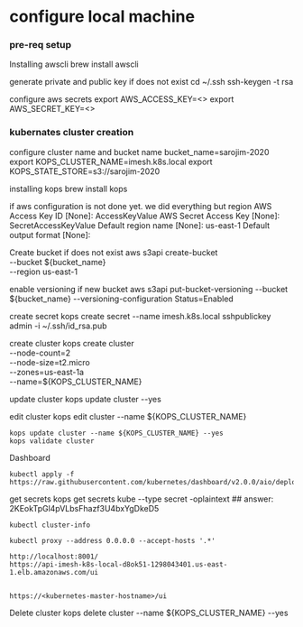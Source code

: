 # configure local machine

### pre-req setup

Installing awscli
        brew install awscli

generate private and public key if does not exist
    cd ~/.ssh
    ssh-keygen -t rsa


configure aws secrets
    export AWS_ACCESS_KEY=<>
    export AWS_SECRET_KEY=<>

### kubernates cluster creation


configure cluster name and bucket name
    bucket_name=sarojim-2020
    export KOPS_CLUSTER_NAME=imesh.k8s.local
    export KOPS_STATE_STORE=s3://sarojim-2020

installing kops
    brew install kops


if aws configuration is not done yet. we did everything but region
    AWS Access Key ID [None]: AccessKeyValue
    AWS Secret Access Key [None]: SecretAccessKeyValue
    Default region name [None]: us-east-1
    Default output format [None]:

Create bucket if does not exist
    aws s3api create-bucket \
    --bucket ${bucket_name} \
    --region us-east-1

enable versioning if new bucket
    aws s3api put-bucket-versioning --bucket ${bucket_name} --versioning-configuration Status=Enabled


create secret
    kops create secret --name imesh.k8s.local sshpublickey admin -i ~/.ssh/id_rsa.pub


create cluster
    kops create cluster \
    --node-count=2 \
    --node-size=t2.micro \
    --zones=us-east-1a \
    --name=${KOPS_CLUSTER_NAME}

update cluster
    kops update cluster --yes

edit cluster
    kops edit cluster --name ${KOPS_CLUSTER_NAME}

    kops update cluster --name ${KOPS_CLUSTER_NAME} --yes
    kops validate cluster

Dashboard

    kubectl apply -f https://raw.githubusercontent.com/kubernetes/dashboard/v2.0.0/aio/deploy/recommended.yaml

get secrets
    kops get secrets kube --type secret -oplaintext
    ## answer: 2KEokTpGl4pVLbsFhazf3U4bxYgDkeD5

    kubectl cluster-info

    kubectl proxy --address 0.0.0.0 --accept-hosts '.*'

    http://localhost:8001/
    https://api-imesh-k8s-local-d8ok51-1298043401.us-east-1.elb.amazonaws.com/ui


    https://<kubernetes-master-hostname>/ui

Delete cluster
    kops delete cluster --name ${KOPS_CLUSTER_NAME} --yes
